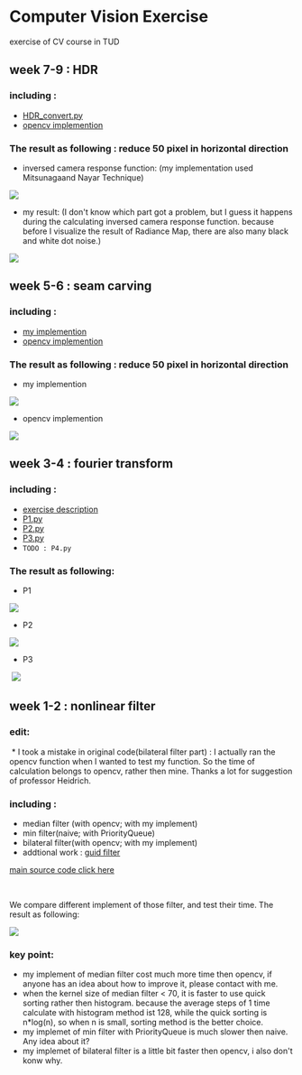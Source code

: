 # Computer Vision Exercise
exercise of CV course in TUD


## week 7-9 : HDR


### including :   
  * [HDR_convert.py](https://github.com/chrisHuxi/ComputerVisionExercise/blob/master/week7_HDR/HDR_convert.py)
  * [opencv implemention](https://github.com/chrisHuxi/ComputerVisionExercise/blob/master/week7_HDR/solution/hdr_opencv.cpp)
### The result as following : reduce 50 pixel in horizontal direction
  * inversed camera response function: (my implementation used Mitsunagaand Nayar Technique)
  
  ![](https://github.com/chrisHuxi/ComputerVisionExercise/blob/master/week7_HDR/response_function_reverse.png)


  * my result: (I don't know which part got a problem, but I guess it happens during the calculating inversed camera response function. because before I visualize the result of Radiance Map, there are also many black and white dot noise.)
 
  ![](https://github.com/chrisHuxi/ComputerVisionExercise/blob/master/week7_HDR/result.jpg)
  
  
  
  
## week 5-6 : seam carving


### including :   
  * [my implemention](https://github.com/chrisHuxi/ComputerVisionExercise/blob/master/week5_seam_carving/P1_my.py)
  * [opencv implemention](https://github.com/chrisHuxi/ComputerVisionExercise/blob/master/week5_seam_carving/seam_carving_skt.py)
### The result as following : reduce 50 pixel in horizontal direction
  * my implemention
  
  ![](https://github.com/chrisHuxi/ComputerVisionExercise/blob/master/week5_seam_carving/my_seam_carving_result.jpg)


  * opencv implemention
 
  ![](https://github.com/chrisHuxi/ComputerVisionExercise/blob/master/week5_seam_carving/skt_seam_carving_result.jpg)
  
  

## week 3-4 : fourier transform

### including :   
  * [exercise description](http://cvl.inf.tu-dresden.de/HTML/teaching/courses/cv2/ss18/Ex/2/CV2_Ex2_Fourier.pdf)
  * [P1.py](https://github.com/chrisHuxi/ComputerVisionExercise/blob/master/week3_fourier_transform/P1.py)
  * [P2.py](https://github.com/chrisHuxi/ComputerVisionExercise/blob/master/week3_fourier_transform/P2.py)
  * [P3.py](https://github.com/chrisHuxi/ComputerVisionExercise/blob/master/week3_fourier_transform/P3.py)
  * `TODO : P4.py`
### The result as following:
  * P1
  
  ![](https://github.com/chrisHuxi/ComputerVisionExercise/blob/master/week3_fourier_transform/result/P1_result.PNG)


  * P2
 
  ![](https://github.com/chrisHuxi/ComputerVisionExercise/blob/master/week3_fourier_transform/result/figure_P2_result.png)
  
  
  * P3
  
  ![](https://github.com/chrisHuxi/ComputerVisionExercise/blob/master/week3_fourier_transform/result/figure_P3_result.png)
  


## week 1-2 : nonlinear filter

### edit:
  * I took a mistake in original code(bilateral filter part) : I actually ran the opencv function when I wanted to test my function. So the time of calculation belongs to opencv, rather then mine. Thanks a lot for suggestion of professor Heidrich.
  
  
### including :   
  * median filter (with opencv; with my implement)
  * min filter(naive; with PriorityQueue)
  * bilateral filter(with opencv; with my implement)
  * addtional work : [guid filter](https://github.com/chrisHuxi/ComputerVisionExercise/blob/master/week1_nonlinear_filter/addtional_guidFilter.py)
  
 [main source code click here](https://github.com/chrisHuxi/ComputerVisionExercise/blob/master/week1_nonlinear_filter/nonlinear_filter.py)

  

We compare different implement of those filter, and test their time. The result as following:


![](https://github.com/chrisHuxi/ComputerVisionExercise/blob/master/week1_nonlinear_filter/result.PNG)


### key point:
  * my implement of median filter cost much more time then opencv, if anyone has an idea about how to improve it, please 
    contact with me.
  * when the kernel size of median filter < 70, it is faster to use quick sorting rather then histogram. because the average steps of 1       time calculate with histogram method ist 128, while the quick sorting is n\*log(n), so when n is 
    small, sorting method is the better choice.
  * my implemet of min filter with PriorityQueue is much slower then naive. Any idea about it?
  * my implemet of bilateral filter is a little bit faster then opencv, i also don't konw why.
   
